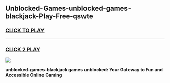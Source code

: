 
## Unblocked-Games-unblocked-games-blackjack-Play-Free-qswte
<h3>
<a href="https://premium76.site?title=unblocked-games-blackjack&ref=20A">CLICK TO PLAY</a></h3>
<hr>

<h3>
<a href="https://premium76.site?title=unblocked-games-blackjack&ref=20A">CLICK 2 PLAY</a>
  
</h3>

<a href="https://premium76.site?title=unblocked-games-blackjack&ref=20A"><img src="https://clearcache.store/games.png"></a>


**unblocked-games-blackjack games unblocked: Your Gateway to Fun and Accessible Online Gaming**
